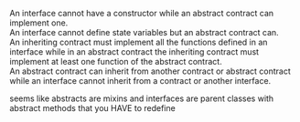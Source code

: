 An interface cannot have a constructor while an abstract contract can implement one.  
An interface cannot define state variables but an abstract contract can.  
An inheriting contract must implement all the functions defined in an interface while in an abstract contract the inheriting contract must implement at least one function of the abstract contract.  
An abstract contract can inherit from another contract or abstract contract while an interface cannot inherit from a contract or another interface.    


seems like abstracts are mixins and interfaces are parent classes with abstract methods that you HAVE to redefine
